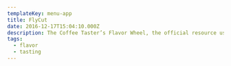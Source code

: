 ```yaml
---
templateKey: menu-app
title: FlyCut
date: 2016-12-17T15:04:10.000Z
description: The Coffee Taster’s Flavor Wheel, the official resource used by coffee tasters, has been revised for the first time this year.
tags:
  - flavor
  - tasting
---
```

